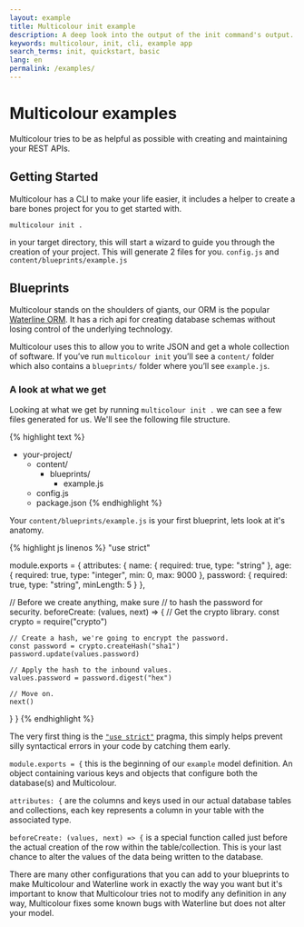 ```yaml
---
layout: example
title: Multicolour init example
description: A deep look into the output of the init command's output.
keywords: multicolour, init, cli, example app
search_terms: init, quickstart, basic
lang: en
permalink: /examples/
---
```


# Multicolour examples

Multicolour tries to be as helpful as possible with creating and maintaining your REST APIs.

## Getting Started

Multicolour has a CLI to make your life easier, it includes a helper to create a bare bones project for you to get started with.

`multicolour init .`

in your target directory, this will start a wizard to guide you through the creation of your project. This will generate 2 files for you. `config.js` and `content/blueprints/example.js`

## Blueprints

Multicolour stands on the shoulders of giants, our ORM is the popular [Waterline ORM](https://github.com/balderdashy/waterline). It has a rich api for creating database schemas without losing control of the underlying technology.

Multicolour uses this to allow you to write JSON and get a whole collection of software. If you’ve run `multicolour init` you’ll see a `content/` folder which also contains a `blueprints/` folder where you’ll see `example.js`.

### A look at what we get

Looking at what we get by running `multicolour init .` we can see a few files generated for us. We'll see the following file structure.

{% highlight text %}
- your-project/
  - content/
    - blueprints/
      - example.js
  - config.js
  - package.json
{% endhighlight %}

Your `content/blueprints/example.js` is your first blueprint, lets look at it's anatomy.

{% highlight js linenos %}
"use strict"

module.exports = {
  attributes: {
    name: {
      required: true,
      type: "string"
    },
    age: {
      required: true,
      type: "integer",
      min: 0,
      max: 9000
    },
    password: {
      required: true,
      type: "string",
      minLength: 5
    }
  },

  // Before we create anything, make sure
  // to hash the password for security.
  beforeCreate: (values, next) => {
    // Get the crypto library.
    const crypto = require("crypto")

    // Create a hash, we're going to encrypt the password.
    const password = crypto.createHash("sha1")
    password.update(values.password)

    // Apply the hash to the inbound values.
    values.password = password.digest("hex")

    // Move on.
    next()
  }
}
{% endhighlight %}

The very first thing is the [`"use strict"`](https://developer.mozilla.org/en-US/docs/Web/JavaScript/Reference/Strict_mode) pragma, this simply helps prevent silly syntactical errors in your code by catching them early.

`module.exports = {` this is the beginning of our `example` model definition. An object containing various keys and objects that configure both the database(s) and Multicolour.

`attributes: {` are the columns and keys used in our actual database tables and collections, each key represents a column in your table with the associated type.

`beforeCreate: (values, next) => {` is a special function called just before the actual creation of the row within the table/collection. This is your last chance to alter the values of the data being written to the database.

There are many other configurations that you can add to your blueprints to make Multicolour and Waterline work in exactly the way you want but it's important to know that Multicolour tries not to modify any definition in any way, Multicolour fixes some known bugs with Waterline but does not alter your model.
